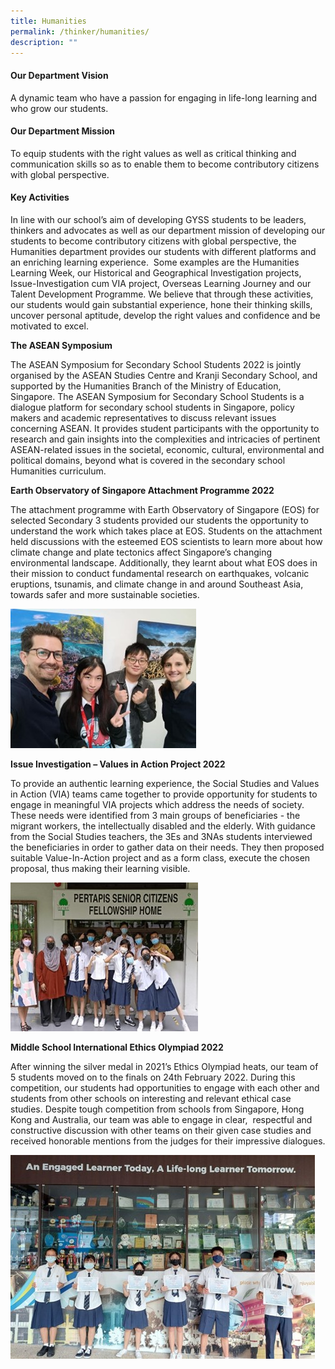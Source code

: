 ```yaml
---
title: Humanities
permalink: /thinker/humanities/
description: ""
---
```

#### Our Department Vision

A dynamic team who have a passion for engaging in life-long learning and who grow our students.

#### Our Department Mission

To equip students with the right values as well as critical thinking and communication skills so as to enable them to become contributory citizens with global perspective.

#### Key Activities

In line with our school’s aim of developing GYSS students to be leaders, thinkers and advocates as well as our department mission of developing our students to become contributory citizens with global perspective, the Humanities department provides our students with different platforms and an enriching learning experience.  Some examples are the Humanities Learning Week, our Historical and Geographical Investigation projects, Issue-Investigation cum VIA project, Overseas Learning Journey and our Talent Development Programme. We believe that through these activities, our students would gain substantial experience, hone their thinking skills, uncover personal aptitude, develop the right values and confidence and be motivated to excel.

**The ASEAN Symposium** 

The ASEAN Symposium for Secondary School Students 2022 is jointly organised by the ASEAN Studies Centre and Kranji Secondary School, and supported by the Humanities Branch of the Ministry of Education, Singapore. The ASEAN Symposium for Secondary School Students is a dialogue platform for secondary school students in Singapore, policy makers and academic representatives to discuss relevant issues concerning ASEAN. It provides student participants with the opportunity to research and gain insights into the complexities and intricacies of pertinent ASEAN-related issues in the societal, economic, cultural, environmental and political domains, beyond what is covered in the secondary school Humanities curriculum.

**Earth Observatory of Singapore Attachment Programme 2022**

The attachment programme with Earth Observatory of Singapore (EOS) for selected Secondary 3 students provided our students the opportunity to understand the work which takes place at EOS. Students on the attachment held discussions with the esteemed EOS scientists to learn more about how climate change and plate tectonics affect Singapore’s changing environmental landscape. Additionally, they learnt about what EOS does in their mission to conduct fundamental research on earthquakes,
volcanic eruptions, tsunamis, and climate change in and around Southeast Asia, 
towards safer and more sustainable societies.

![](/images/Student%20Thinker/Hum1.jpg)

**Issue Investigation – Values in Action Project 2022**

To provide an authentic learning experience, the Social Studies and Values in Action
(VIA) teams came together to provide opportunity for students to engage in meaningful VIA projects which address the needs of society. These needs were identified from 3 main groups of beneficiaries - the migrant workers, the intellectually disabled and the elderly. With guidance from the Social Studies teachers, the 3Es and 3NAs students
interviewed the beneficiaries in order to gather data on their needs. They then proposed suitable Value-In-Action project and as a form class, execute the chosen proposal, thus making their learning visible.

![](/images/Student%20Thinker/Hum3.jpg)

**Middle School International Ethics Olympiad 2022**

 After winning the silver medal in 2021’s Ethics Olympiad heats, our team of 5 students moved on to the finals on 24th February 2022. During this competition, our students had opportunities to engage with each other and students from other schools on interesting and relevant ethical case studies. Despite tough competition from schools from Singapore, Hong Kong and Australia, our team was able to engage in clear,  respectful and constructive discussion with other teams on their given case studies and received honorable mentions from the judges for their impressive dialogues.
 
 ![](/images/Student%20Thinker/Hum4.jpg)